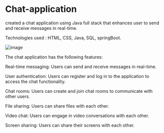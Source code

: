 # Chat-application
created a chat application using Java full stack that enhances user to send and receive messages in real-time.

Technologies used : HTML, CSS, Java, SQL, springBoot.

![image](https://github.com/user-attachments/assets/cc8fc24a-4118-41ce-a371-875237b4e138)

The chat application has the following features:

Real-time messaging: Users can send and receive messages in real-time.

User authentication: Users can register and log in to the application to access the chat functionality.

Chat rooms: Users can create and join chat rooms to communicate with other users.

File sharing: Users can share files with each other.

Video chat: Users can engage in video conversations with each other.

Screen sharing: Users can share their screens with each other.

